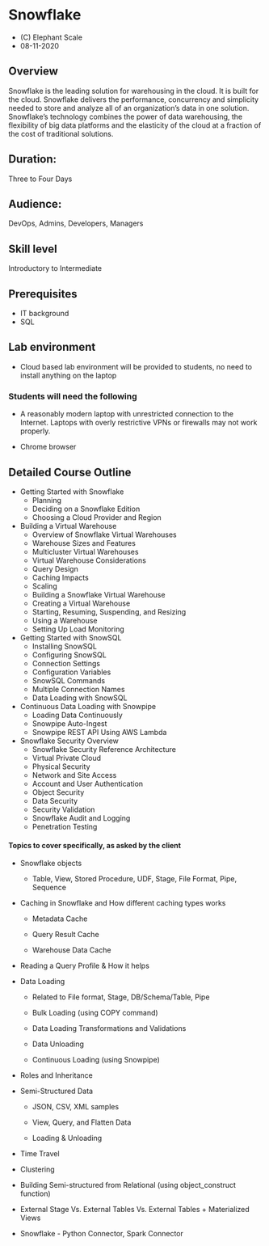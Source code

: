 # Snowflake
* (C) Elephant Scale
* 08-11-2020

## Overview

Snowflake is the leading solution for warehousing in the cloud. 
It is built for the cloud. Snowflake delivers the performance, concurrency and simplicity needed to store and analyze all of an organization’s data in one solution. Snowflake’s technology combines the power of data warehousing, the flexibility of big data platforms and the elasticity of the cloud at a fraction of the cost of traditional solutions.

## Duration:
Three to Four Days

## Audience:
DevOps, Admins, Developers, Managers

## Skill level
Introductory to Intermediate


## Prerequisites
- IT background
- SQL


## Lab environment
- Cloud based lab environment will be provided to students, 
no need to install anything on the laptop

### Students will need the following
* A reasonably modern laptop with unrestricted connection to the Internet. 
Laptops with overly restrictive VPNs or firewalls may not work properly.

* Chrome browser


## Detailed Course Outline

* Getting Started with Snowflake
    * Planning
    * Deciding on a Snowflake Edition
    * Choosing a Cloud Provider and Region
* Building a Virtual Warehouse
    * Overview of Snowflake Virtual Warehouses
    * Warehouse Sizes and Features
    * Multicluster Virtual Warehouses
    * Virtual Warehouse Considerations
    * Query Design
    * Caching Impacts
    * Scaling
    * Building a Snowflake Virtual Warehouse
    * Creating a Virtual Warehouse
    * Starting, Resuming, Suspending, and Resizing
    * Using a Warehouse
    * Setting Up Load Monitoring
* Getting Started with SnowSQL
    * Installing SnowSQL
    * Configuring SnowSQL
    * Connection Settings
    * Configuration Variables
    * SnowSQL Commands
    * Multiple Connection Names
    * Data Loading with SnowSQL
* Continuous Data Loading with Snowpipe
    * Loading Data Continuously
    * Snowpipe Auto-Ingest
    * Snowpipe REST API Using AWS Lambda
* Snowflake Security Overview
    * Snowflake Security Reference Architecture
    * Virtual Private Cloud
    * Physical Security
    * Network and Site Access
    * Account and User Authentication
    * Object Security
    * Data Security
    * Security Validation
    * Snowflake Audit and Logging
    * Penetration Testing    
    
#### Topics to cover specifically, as asked by the client

* Snowflake objects

    * Table, View, Stored Procedure, UDF, Stage, File Format, Pipe, Sequence

* Caching in Snowflake and How different caching types works

    * Metadata Cache

    * Query Result Cache

    * Warehouse Data Cache

* Reading a Query Profile & How it helps

* Data Loading

    * Related to File format, Stage, DB/Schema/Table, Pipe

    * Bulk Loading (using COPY command)

    * Data Loading Transformations and Validations

    * Data Unloading

    * Continuous Loading (using Snowpipe)

* Roles and Inheritance

* Semi-Structured Data

    * JSON, CSV, XML samples

    * View, Query, and Flatten Data

    * Loading & Unloading

* Time Travel

* Clustering

* Building Semi-structured from Relational (using object_construct function)

* External Stage Vs. External Tables Vs. External Tables + Materialized Views

* Snowflake - Python Connector, Spark Connector    
